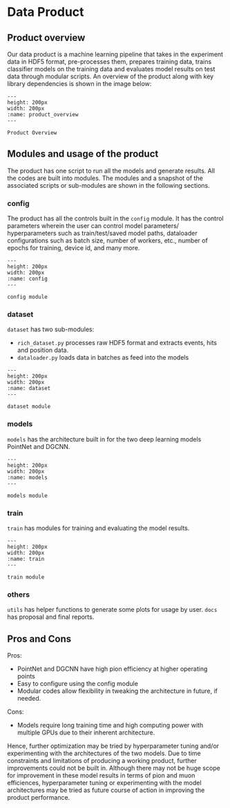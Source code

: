 <!-- #region -->
# Data Product

## Product overview
Our data product is a machine learning pipeline that takes in the experiment data in HDF5 format, pre-processes them, prepares training data, trains classifier models on the training data and evaluates model results on test data through modular scripts. 
An overview of the product along with key library dependencies is shown in the image below:

```{figure} images/product_overview.png
---
height: 200px
width: 200px
:name: product_overview
---

Product Overview
```

## Modules and usage of the product
The product has one script to run all the models and generate results. All the codes are built into modules. The modules and a snapshot of the associated scripts or sub-modules are shown in the following sections.

### config
The product has all the controls built in the `config` module. It has the control parameters wherein the user can control model parameters/ hyperparameters such as train/test/saved model paths, dataloader configurations such as batch size, number of workers, etc., number of epochs for training, device id, and many more. 

```{figure} images/product_modules_config.png
---
height: 200px
width: 200px
:name: config
---

config module
```

### dataset
`dataset` has two sub-modules:
- `rich_dataset.py` processes raw HDF5 format and extracts events, hits and position data.
- `dataloader.py` loads data in batches as feed into the models

```{figure} images/product_modules_dataset.png
---
height: 200px
width: 200px
:name: dataset
---

dataset module
```

### models
`models` has the architecture built in for the two deep learning models PointNet and DGCNN.

```{figure} images/product_modules_models.png
---
height: 200px
width: 200px
:name: models
---

models module
```


### train
`train` has modules for training and evaluating the model results.

```{figure} images/product_modules_train.png
---
height: 200px
width: 200px
:name: train
---

train module
```

### others
`utils` has helper functions to generate some plots for usage by user.
`docs` has proposal and final reports.

## Pros and Cons

Pros:
- PointNet and DGCNN have high pion efficiency at higher operating points
- Easy to configure using the config module
- Modular codes allow flexibility in tweaking the architecture in future, if needed.

Cons:
- Models require long training time and high computing power with multiple GPUs due to their inherent architecture. 

Hence, further optimization may be tried by hyperparameter tuning and/or experimenting with the architectures of the two models. Due to time constraints and limitations of producing a working product, further improvements could not be built in. Although there may not be huge scope for improvement in these model results in terms of pion and muon efficiences, hyperparameter tuning or experimenting with the model architectures may be tried as future course of action in improving the product performance.
<!-- #endregion -->
